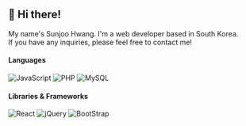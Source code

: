<h2>👋 Hi there!</h2>
<p>My name's Sunjoo Hwang. I'm a web developer based in South Korea.
</br>If you have any inquiries, please feel free to contact me!</p>
<h4>Languages</h4>
<span>
<img src="https://img.shields.io/badge/-JavaScript-red" alt="JavaScript"></img>
<img src="https://img.shields.io/badge/-PHP-blue" alt="PHP"></img>
<img src=https://img.shields.io/badge/-MySQL-orange alt="MySQL"></img>
</span>
<h4>Libraries & Frameworks</h4>
<span>
<img src=https://img.shields.io/badge/-React-9cf alt="React"></img>
<img src="https://img.shields.io/badge/-jQuery-blue" alt="jQuery"></img>
<img src="https://img.shields.io/badge/-BootStrap-blueviolet" alt="BootStrap"></img>
</span>
